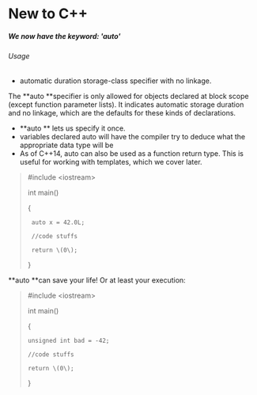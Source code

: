 # New to C++

##### **We now have the keyword: 'auto'**

###### Usage

* automatic duration storage-class specifier with no linkage.

The **auto **specifier is only allowed for objects declared at block scope \(except function parameter lists\). It indicates automatic storage duration and no linkage, which are the defaults for these kinds of declarations.

* **auto ** lets us specify it once.
* variables declared auto will have the compiler try to deduce what the appropriate data type will be
* As of C++14, auto can also be used as a function return type. This is useful for working with templates, which we cover later.

> \#include &lt;iostream&gt;
>
> int main\(\)
>
> {
>
> ```
>  auto x = 42.0L;
>
>  //code stuffs
>
>  return \(0\);
> ```
>
> }

**auto **can save your life! Or at least your execution:

> \#include &lt;iostream&gt;
>
> int main\(\)
>
> {
>
> ```
> unsigned int bad = -42;
>
> //code stuffs
>
> return \(0\);
> ```
>
> }



